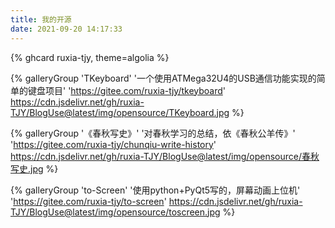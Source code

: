 ```yaml
---
title: 我的开源
date: 2021-09-20 14:17:33
---
```


{% ghcard ruxia-tjy, theme=algolia %}

<div class="gallery-group-main">

{% galleryGroup 'TKeyboard' '一个使用ATMega32U4的USB通信功能实现的简单的键盘项目' 'https://gitee.com/ruxia-tjy/tkeyboard' https://cdn.jsdelivr.net/gh/ruxia-TJY/BlogUse@latest/img/opensource/TKeyboard.jpg %}

{% galleryGroup '《春秋写史》' '对春秋学习的总结，依《春秋公羊传》' 'https://gitee.com/ruxia-tjy/chunqiu-write-history' https://cdn.jsdelivr.net/gh/ruxia-TJY/BlogUse@latest/img/opensource/春秋写史.jpg %}

{% galleryGroup 'to-Screen' '使用python+PyQt5写的，屏幕动画上位机' 'https://gitee.com/ruxia-tjy/to-screen' https://cdn.jsdelivr.net/gh/ruxia-TJY/BlogUse@latest/img/opensource/toscreen.jpg %}
</div>


